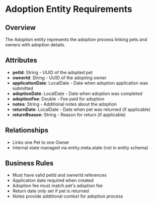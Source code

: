 # Adoption Entity Requirements

## Overview
The Adoption entity represents the adoption process linking pets and owners with adoption details.

## Attributes
- **petId**: String - UUID of the adopted pet
- **ownerId**: String - UUID of the adopting owner
- **applicationDate**: LocalDate - Date when adoption application was submitted
- **adoptionDate**: LocalDate - Date when adoption was completed
- **adoptionFee**: Double - Fee paid for adoption
- **notes**: String - Additional notes about the adoption
- **returnDate**: LocalDate - Date when pet was returned (if applicable)
- **returnReason**: String - Reason for return (if applicable)

## Relationships
- Links one Pet to one Owner
- Internal state managed via entity.meta.state (not in entity schema)

## Business Rules
- Must have valid petId and ownerId references
- Application date required when created
- Adoption fee must match pet's adoption fee
- Return date only set if pet is returned
- Notes provide additional context for adoption process

